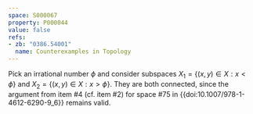 ```yaml
---
space: S000067
property: P000044
value: false
refs:
- zb: "0386.54001"
  name: Counterexamples in Topology
---
```


Pick an irrational number $\phi$ and consider subspaces $X_1=\{(x,y)\in X: x<\phi\}$ and $X_2=\{(x,y)\in X: x>\phi\}$.
They are both connected, since the argument from item #4 (cf. item #2) for space #75 in {{doi:10.1007/978-1-4612-6290-9_6}} remains valid.
